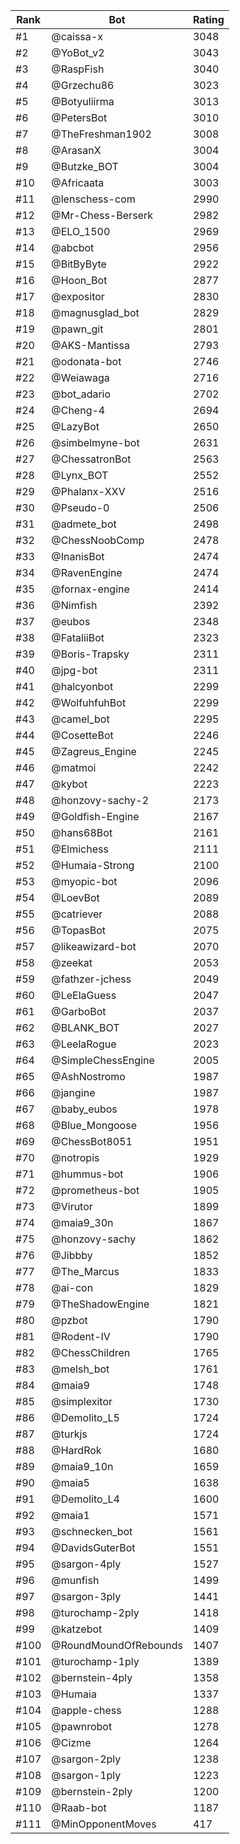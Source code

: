 Rank|Bot|Rating
---|---|---
#1|@caissa-x|3048
#2|@YoBot_v2|3043
#3|@RaspFish|3040
#4|@Grzechu86|3023
#5|@Botyuliirma|3013
#6|@PetersBot|3010
#7|@TheFreshman1902|3008
#8|@ArasanX|3004
#9|@Butzke_BOT|3004
#10|@Africaata|3003
#11|@lenschess-com|2990
#12|@Mr-Chess-Berserk|2982
#13|@ELO_1500|2969
#14|@abcbot|2956
#15|@BitByByte|2922
#16|@Hoon_Bot|2877
#17|@expositor|2830
#18|@magnusglad_bot|2829
#19|@pawn_git|2801
#20|@AKS-Mantissa|2793
#21|@odonata-bot|2746
#22|@Weiawaga|2716
#23|@bot_adario|2702
#24|@Cheng-4|2694
#25|@LazyBot|2650
#26|@simbelmyne-bot|2631
#27|@ChessatronBot|2563
#28|@Lynx_BOT|2552
#29|@Phalanx-XXV|2516
#30|@Pseudo-0|2506
#31|@admete_bot|2498
#32|@ChessNoobComp|2478
#33|@InanisBot|2474
#34|@RavenEngine|2474
#35|@fornax-engine|2414
#36|@Nimfish|2392
#37|@eubos|2348
#38|@FataliiBot|2323
#39|@Boris-Trapsky|2311
#40|@jpg-bot|2311
#41|@halcyonbot|2299
#42|@WolfuhfuhBot|2299
#43|@camel_bot|2295
#44|@CosetteBot|2246
#45|@Zagreus_Engine|2245
#46|@matmoi|2242
#47|@kybot|2223
#48|@honzovy-sachy-2|2173
#49|@Goldfish-Engine|2167
#50|@hans68Bot|2161
#51|@Elmichess|2111
#52|@Humaia-Strong|2100
#53|@myopic-bot|2096
#54|@LoevBot|2089
#55|@catriever|2088
#56|@TopasBot|2075
#57|@likeawizard-bot|2070
#58|@zeekat|2053
#59|@fathzer-jchess|2049
#60|@LeElaGuess|2047
#61|@GarboBot|2037
#62|@BLANK_BOT|2027
#63|@LeelaRogue|2023
#64|@SimpleChessEngine|2005
#65|@AshNostromo|1987
#66|@jangine|1987
#67|@baby_eubos|1978
#68|@Blue_Mongoose|1956
#69|@ChessBot8051|1951
#70|@notropis|1929
#71|@hummus-bot|1906
#72|@prometheus-bot|1905
#73|@Virutor|1899
#74|@maia9_30n|1867
#75|@honzovy-sachy|1862
#76|@Jibbby|1852
#77|@The_Marcus|1833
#78|@ai-con|1829
#79|@TheShadowEngine|1821
#80|@pzbot|1790
#81|@Rodent-IV|1790
#82|@ChessChildren|1765
#83|@melsh_bot|1761
#84|@maia9|1748
#85|@simplexitor|1730
#86|@Demolito_L5|1724
#87|@turkjs|1724
#88|@HardRok|1680
#89|@maia9_10n|1659
#90|@maia5|1638
#91|@Demolito_L4|1600
#92|@maia1|1571
#93|@schnecken_bot|1561
#94|@DavidsGuterBot|1551
#95|@sargon-4ply|1527
#96|@munfish|1499
#97|@sargon-3ply|1441
#98|@turochamp-2ply|1418
#99|@katzebot|1409
#100|@RoundMoundOfRebounds|1407
#101|@turochamp-1ply|1389
#102|@bernstein-4ply|1358
#103|@Humaia|1337
#104|@apple-chess|1288
#105|@pawnrobot|1278
#106|@Cizme|1264
#107|@sargon-2ply|1238
#108|@sargon-1ply|1223
#109|@bernstein-2ply|1200
#110|@Raab-bot|1187
#111|@MinOpponentMoves|417

